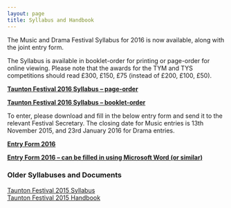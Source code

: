 ```yaml
---
layout: page
title: Syllabus and Handbook
---
```


The Music and Drama Festival Syllabus for 2016 is now available, along with the joint entry form.

The Syllabus is available in booklet-order for printing or page-order for online viewing. Please note that the awards for the TYM and TYS competitions should read £300, £150, £75 (instead of £200, £100, £50).

<a href="{{ '/wp-content/uploads/2014/01/2016-Syllabus_final_with-cover.pdf' | prepend: site.github.url }}"><strong>Taunton Festival 2016 Syllabus &#8211; page-order</strong></a>

<a href="{{ '/wp-content/uploads/2014/01/2016-Syllabus_final_booklet.pdf' | prepend: site.github.url }}" ><strong>Taunton Festival 2016 Syllabus &#8211; booklet-order</strong></a>

To enter, please download and fill in the below entry form and send it to the relevant Festival Secretary. The closing date for Music entries is 13th November 2015, and 23rd January 2016 for Drama entries.

<a href="{{ '/wp-content/uploads/2014/01/2016-EntryForm-print.doc' | prepend: site.github.url }}" ><strong>Entry Form 2016</strong></a>

<a href="{{ '/wp-content/uploads/2014/01/2016-EntryForm.dotx' | prepend: site.github.url }}"><strong>Entry Form 2016 &#8211; can be filled in using Microsoft Word (or similar)</strong></a>

<h3>Older Syllabuses and Documents</h3>
<a href="{{ '/wp-content/uploads/2014/09/TauntonFestival_2015_Syllabus.pdf' | prepend: site.github.url }}" >Taunton Festival 2015 Syllabus</a><br />
<a href="{{ '/wp-content/uploads/2014/01/Festival_Handbook_2015.pdf' | prepend: site.github.url }}"  >Taunton Festival 2015 Handbook</a>
